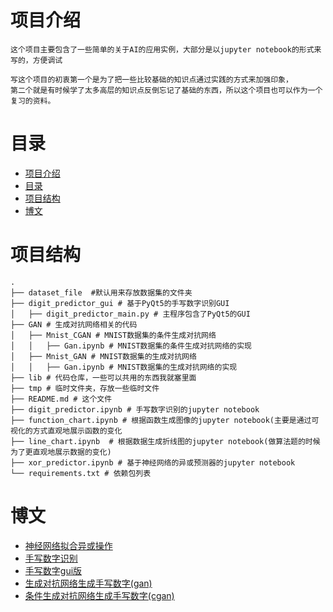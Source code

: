 # 项目介绍

    这个项目主要包含了一些简单的关于AI的应用实例，大部分是以jupyter notebook的形式来写的，方便调试

    写这个项目的初衷第一个是为了把一些比较基础的知识点通过实践的方式来加强印象，
    第二个就是有时候学了太多高层的知识点反倒忘记了基础的东西，所以这个项目也可以作为一个复习的资料。

# 目录

- [项目介绍](#项目介绍)
- [目录](#目录)
- [项目结构](#项目结构)
- [博文](#博文)

# 项目结构

```
.
├── dataset_file  #默认用来存放数据集的文件夹
├── digit_predictor_gui # 基于PyQt5的手写数字识别GUI
│   ├── digit_predictor_main.py # 主程序包含了PyQt5的GUI
├── GAN # 生成对抗网络相关的代码
│   ├── Mnist_CGAN # MNIST数据集的条件生成对抗网络
│   │   ├── Gan.ipynb # MNIST数据集的条件生成对抗网络的实现
│   ├── Mnist_GAN # MNIST数据集的生成对抗网络
│   │   ├── Gan.ipynb # MNIST数据集的生成对抗网络的实现
├── lib # 代码仓库，一些可以共用的东西我就塞里面
├── tmp # 临时文件夹，存放一些临时文件
├── README.md # 这个文件
├── digit_predictor.ipynb # 手写数字识别的jupyter notebook
├── function_chart.ipynb # 根据函数生成图像的jupyter notebook(主要是通过可视化的方式直观地展示函数的变化
├── line_chart.ipynb  # 根据数据生成折线图的jupyter notebook(做算法题的时候为了更直观地展示数据的变化)
├── xor_predictor.ipynb # 基于神经网络的异或预测器的jupyter notebook
└── requirements.txt # 依赖包列表
```

# 博文

- [神经网络拟合异或操作](https://blog.csdn.net/Leezed525/article/details/145833370?spm=1001.2014.3001.5501)
- [手写数字识别](https://blog.csdn.net/Leezed525/article/details/148344780?spm=1001.2014.3001.5501)
- [手写数字gui版](https://blog.csdn.net/Leezed525/article/details/148352169?spm=1001.2014.3001.5501)
- [生成对抗网络生成手写数字(gan)](https://blog.csdn.net/Leezed525/article/details/148587180?spm=1001.2014.3001.5501)
- [条件生成对抗网络生成手写数字(cgan)](https://blog.csdn.net/Leezed525/article/details/148738971?spm=1001.2014.3001.5501)